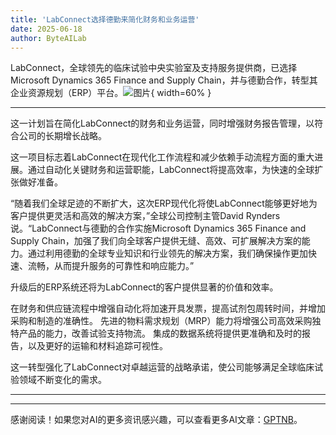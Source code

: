 ```yaml
---
title: 'LabConnect选择德勤来简化财务和业务运营'
date: 2025-06-18
author: ByteAILab
---
```


LabConnect，全球领先的临床试验中央实验室及支持服务提供商，已选择Microsoft Dynamics 365 Finance and Supply Chain，并与德勤合作，转型其企业资源规划（ERP）平台。![图片](https://ai-techpark.com/wp-content/uploads/LabConnect.jpg){ width=60% }

---
这一计划旨在简化LabConnect的财务和业务运营，同时增强财务报告管理，以符合公司的长期增长战略。

这一项目标志着LabConnect在现代化工作流程和减少依赖手动流程方面的重大进展。通过自动化关键财务和运营职能，LabConnect将提高效率，为快速的全球扩张做好准备。

“随着我们全球足迹的不断扩大，这次ERP现代化将使LabConnect能够更好地为客户提供更灵活和高效的解决方案，”全球公司控制主管David Rynders说。“LabConnect与德勤的合作实施Microsoft Dynamics 365 Finance and Supply Chain，加强了我们向全球客户提供无缝、高效、可扩展解决方案的能力。通过利用德勤的全球专业知识和行业领先的解决方案，我们确保操作更加快速、流畅，从而提升服务的可靠性和响应能力。”

升级后的ERP系统还将为LabConnect的客户提供显著的价值和效率。

在财务和供应链流程中增强自动化将加速开具发票，提高试剂包周转时间，并增加采购和制造的准确性。
先进的物料需求规划（MRP）能力将增强公司高效采购独特产品的能力，改善试验支持物流。
集成的数据系统将提供更准确和及时的报告，以及更好的运输和材料追踪可视性。

这一转型强化了LabConnect对卓越运营的战略承诺，使公司能够满足全球临床试验领域不断变化的需求。

---
---
感谢阅读！如果您对AI的更多资讯感兴趣，可以查看更多AI文章：[GPTNB](https://gptnb.com)。